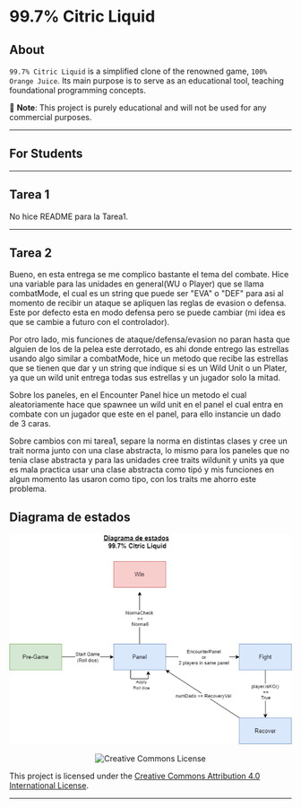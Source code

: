 # 99.7% Citric Liquid

## About

`99.7% Citric Liquid` is a simplified clone of the renowned game, `100% Orange Juice`. Its main
purpose is to serve as an educational tool, teaching foundational programming concepts.

📢 **Note**: This project is purely educational and will not be used for any commercial purposes.

---

## For Students
--------------
Tarea 1
--------------
No hice README para la Tarea1.

--------------
Tarea 2
--------------
Bueno, en esta entrega se me complico bastante el tema del combate. Hice una variable para las unidades en general(WU o Player)
que se llama combatMode, el cual es un string que puede ser "EVA" o "DEF" para asi al momento de recibir un ataque se apliquen las reglas
de evasion o defensa. Este por defecto esta en modo defensa pero se puede cambiar (mi idea es que se cambie a futuro con el controlador).

Por otro lado, mis funciones de ataque/defensa/evasion no paran hasta que alguien de los de la pelea este derrotado, es ahi
donde entrego las estrellas usando algo similar a combatMode, hice un metodo que recibe las estrellas que se tienen que dar y un string
que indique si es un Wild Unit o un Plater, ya que un wild unit entrega todas sus estrellas y un jugador solo la mitad.

Sobre los paneles, en el Encounter Panel hice un metodo el cual aleatoriamente hace que spawnee un wild unit en el panel
el cual entra en combate con un jugador que este en el panel, para ello instancie un dado de 3 caras.

Sobre cambios con mi tarea1, separe la norma en distintas clases y cree un trait norma junto con una clase abstracta, lo
mismo para los paneles que no tenia clase abstracta y para las unidades cree traits wildunit y units ya que es mala practica
usar una clase abstracta como tipó y mis funciones en algun momento las usaron como tipo, con los traits me ahorro este problema.



## Diagrama de estados

![Diagrama de estados](enunciados/diagrama-estados.png)


<div style="text-align:center;">
    <img src="https://i.creativecommons.org/l/by/4.0/88x31.png" alt="Creative Commons License">
</div>

This project is licensed under the [Creative Commons Attribution 4.0 International License](http://creativecommons.org/licenses/by/4.0/).

---